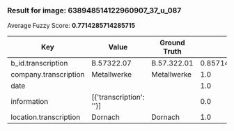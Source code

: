 ### Result for image: 638948514122960907_37_u_087
Average Fuzzy Score: **0.7714285714285715**
<small>

| Key | Value | Ground Truth | Score |
| --- | --- | --- | --- |
| b_id.transcription | B.57322.07 | B.57.322.01 | 0.8571428571428572 |
| company.transcription | Metallwerke | Metallwerke | 1.0 |
| date |  |  | 1.0 |
| information | [{'transcription': ''}] |  | 0.0 |
| location.transcription | Dornach | Dornach | 1.0 |

</small>
